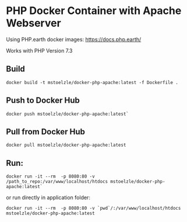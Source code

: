 # PHP Docker Container with Apache Webserver

Using PHP.earth docker images: https://docs.php.earth/

Works with PHP Version 7.3

## Build
```
docker build -t mstoelzle/docker-php-apache:latest -f Dockerfile .
```

## Push to Docker Hub
```
docker push mstoelzle/docker-php-apache:latest`
```

## Pull from Docker Hub
```
docker pull mstoelzle/docker-php-apache:latest
```

## Run:
```
docker run -it --rm  -p 8080:80 -v /path_to_repo:/var/www/localhost/htdocs mstoelzle/docker-php-apache:latest`
```

or run directly in application folder:
```
docker run -it --rm  -p 8080:80 -v `pwd`/:/var/www/localhost/htdocs mstoelzle/docker-php-apache:latest
```